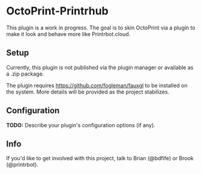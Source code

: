 # OctoPrint-Printrhub

This plugin is a work in progress. The goal is to skin OctoPrint via a plugin to make it look and behave more like Printrbot.cloud. 

## Setup

Currently, this plugin is not published via the plugin manager or available as a .zip package. 

The plugin requires https://github.com/fogleman/fauxgl to be installed on the system. More details will be provided as the project stabilizes. 

## Configuration

**TODO:** Describe your plugin's configuration options (if any).

## Info

If you'd like to get involved with this project, talk to Brian (@bdfife) or Brook (@printrbot). 
